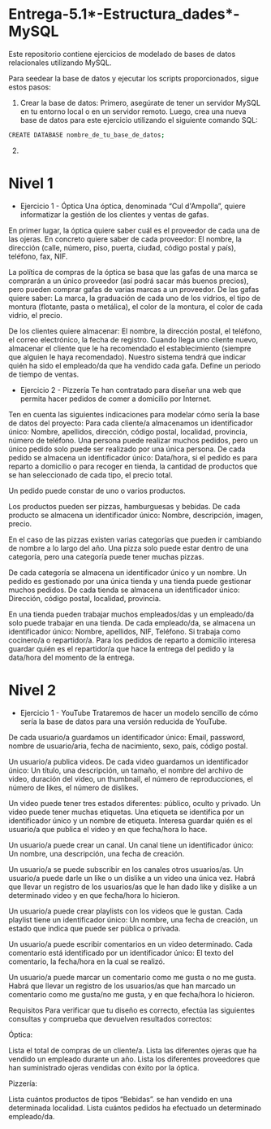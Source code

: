 # Entrega-5.1*-Estructura_dades*-MySQL

Este repositorio contiene ejercicios de modelado de bases de datos relacionales utilizando MySQL.

Para seedear la base de datos y ejecutar los scripts proporcionados, sigue estos pasos:

1. Crear la base de datos: Primero, asegúrate de tener un servidor MySQL en tu entorno local o en un servidor remoto. Luego, crea una nueva base de datos para este ejercicio utilizando el siguiente comando SQL:

```sh
CREATE DATABASE nombre_de_tu_base_de_datos;
```
2. 



# Nivel 1

- Ejercicio 1 - Óptica
  Una óptica, denominada “Cul d'Ampolla”, quiere informatizar la gestión de los clientes y ventas de gafas.

En primer lugar, la óptica quiere saber cuál es el proveedor de cada una de las ojeras. En concreto quiere saber de cada proveedor: El nombre, la dirección (calle, número, piso, puerta, ciudad, código postal y país), teléfono, fax, NIF.

La política de compras de la óptica se basa que las gafas de una marca se comprarán a un único proveedor (así podrá sacar más buenos precios), pero pueden comprar gafas de varias marcas a un proveedor. De las gafas quiere saber: La marca, la graduación de cada uno de los vidrios, el tipo de montura (flotante, pasta o metálica), el color de la montura, el color de cada vidrio, el precio.

De los clientes quiere almacenar: El nombre, la dirección postal, el teléfono, el correo electrónico, la fecha de registro.
Cuando llega uno cliente nuevo, almacenar el cliente que le ha recomendado el establecimiento (siempre que alguien le haya recomendado).
Nuestro sistema tendrá que indicar quién ha sido el empleado/da que ha vendido cada gafa. Define un periodo de tiempo de ventas.

- Ejercicio 2 - Pizzería
  Te han contratado para diseñar una web que permita hacer pedidos de comer a domicilio por Internet.

Ten en cuenta las siguientes indicaciones para modelar cómo sería la base de datos del proyecto:
Para cada cliente/a almacenamos un identificador único: Nombre, apellidos, dirección, código postal, localidad, provincia, número de teléfono.
Una persona puede realizar muchos pedidos, pero un único pedido solo puede ser realizado por una única persona. De cada pedido se almacena un identificador único: Data/hora, si el pedido es para reparto a domicilio o para recoger en tienda, la cantidad de productos que se han seleccionado de cada tipo, el precio total.

Un pedido puede constar de uno o varios productos.

Los productos pueden ser pizzas, hamburguesas y bebidas. De cada producto se almacena un identificador único: Nombre, descripción, imagen, precio.

En el caso de las pizzas existen varias categorías que pueden ir cambiando de nombre a lo largo del año. Una pizza solo puede estar dentro de una categoría, pero una categoría puede tener muchas pizzas.

De cada categoría se almacena un identificador único y un nombre. Un pedido es gestionado por una única tienda y una tienda puede gestionar muchos pedidos. De cada tienda se almacena un identificador único: Dirección, código postal, localidad, provincia.

En una tienda pueden trabajar muchos empleados/das y un empleado/da solo puede trabajar en una tienda. De cada empleado/da, se almacena un identificador único: Nombre, apellidos, NIF, Teléfono.
Si trabaja como cocinero/a o repartidor/a. Para los pedidos de reparto a domicilio interesa guardar quién es el repartidor/a que hace la entrega del pedido y la data/hora del momento de la entrega.

# Nivel 2

- Ejercicio 1 - YouTube
  Trataremos de hacer un modelo sencillo de cómo sería la base de datos para una versión reducida de YouTube.

De cada usuario/a guardamos un identificador único: Email, password, nombre de usuario/aria, fecha de nacimiento, sexo, país, código postal.

Un usuario/a publica videos. De cada video guardamos un identificador único: Un título, una descripción, un tamaño, el nombre del archivo de video, duración del video, un thumbnail, el número de reproducciones, el número de likes, el número de dislikes.

Un video puede tener tres estados diferentes: público, oculto y privado. Un video puede tener muchas etiquetas. Una etiqueta se identifica por un identificador único y un nombre de etiqueta. Interesa guardar quién es el usuario/a que publica el video y en que fecha/hora lo hace.

Un usuario/a puede crear un canal. Un canal tiene un identificador único: Un nombre, una descripción, una fecha de creación.

Un usuario/a se puede subscribir en los canales otros usuarios/as. Un usuario/a puede darle un like o un dislike a un video una única vez. Habrá que llevar un registro de los usuarios/as que le han dado like y dislike a un determinado video y en que fecha/hora lo hicieron.

Un usuario/a puede crear playlists con los videos que le gustan. Cada playlist tiene un identificador único: Un nombre, una fecha de creación, un estado que indica que puede ser pública o privada.

Un usuario/a puede escribir comentarios en un video determinado. Cada comentario está identificado por un identificador único: El texto del comentario, la fecha/hora en la cual se realizó.

Un usuario/a puede marcar un comentario como me gusta o no me gusta. Habrá que llevar un registro de los usuarios/as que han marcado un comentario como me gusta/no me gusta, y en que fecha/hora lo hicieron.

Requisitos
Para verificar que tu diseño es correcto, efectúa las siguientes consultas y comprueba que devuelven resultados correctos:

Óptica:

Lista el total de compras de un cliente/a.
Lista las diferentes ojeras que ha vendido un empleado durante un año.
Lista los diferentes proveedores que han suministrado ojeras vendidas con éxito por la óptica.

Pizzería:

Lista cuántos productos de tipos “Bebidas”. se han vendido en una determinada localidad.
Lista cuántos pedidos ha efectuado un determinado empleado/da.
